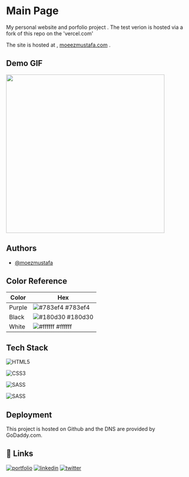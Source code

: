 
# Main Page

My personal website and porfolio project . The test verion is hosted via a fork of this repo on the 'vercel.com'

The site is hosted at ,
[moeezmustafa.com](https://moeezmustafa.com/)
.



## Demo GIF

 <img align='center' src="/Doc Images/sit scroll.gif" width="430"> 



## Authors

- [@moezmustafa](https://www.github.com/moezmustafa)

## Color Reference

| Color             | Hex                                                                |
| ----------------- | ------------------------------------------------------------------ |
| Purple | ![#783ef4](https://via.placeholder.com/10/783ef4?text=+) #783ef4 |
| Black  | ![#180d30](https://via.placeholder.com/10/180d30?text=+) #180d30 |
| White  | ![#ffffff](https://via.placeholder.com/10/ffffff?text=+) #ffffff |


## Tech Stack

![HTML5](https://img.shields.io/badge/html5-%23E34F26.svg?style=for-the-badge&logo=html5&logoColor=white)

![CSS3](https://img.shields.io/badge/css3-%231572B6.svg?style=for-the-badge&logo=css3&logoColor=white)

![SASS](https://img.shields.io/badge/SASS-hotpink.svg?style=for-the-badge&logo=SASS&logoColor=white)

![SASS](https://img.shields.io/badge/javascript-yellow.svg?style=for-the-badge&logo=javascript&logoColor=white)



## Deployment

This project is hosted on Github and the DNS are provided by GoDaddy.com.


## 🔗 Links
[![portfolio](https://img.shields.io/badge/my_portfolio-000?style=for-the-badge&logo=ko-fi&logoColor=white)](https://moeezmustafa.com/)
[![linkedin](https://img.shields.io/badge/linkedin-0A66C2?style=for-the-badge&logo=linkedin&logoColor=white)](https://www.linkedin.com/in/moeezmustafa)
[![twitter](https://img.shields.io/badge/twitter-1DA1F2?style=for-the-badge&logo=twitter&logoColor=white)](https://twitter.com/acecornball/)

